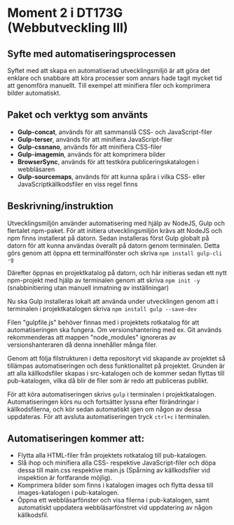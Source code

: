 # Moment 2 i DT173G (Webbutveckling III)

## Syfte med automatiseringsprocessen
Syftet med att skapa en automatiserad utvecklingsmiljö är att göra det enklare och snabbare att köra processer som annars hade tagit mycket tid att genomföra manuellt. Till exempel att minifiera filer och komprimera bilder automatiskt.

## Paket och verktyg som använts
* __Gulp-concat__, används för att sammanslå CSS- och JavaScript-filer
* __Gulp-terser__, används för att minifiera JavaScript-filer
* __Gulp-cssnano__, används för att minifiera CSS-filer
* __Gulp-imagemin__, används för att komprimera bilder
* __BrowserSync__, används för att testköra publiceringskatalogen i webbläsaren
* __Gulp-sourcemaps__, används för att kunna spåra i vilka CSS- eller JavaScriptkällkodsfiler en viss regel finns

## Beskrivning/instruktion
Utvecklingsmiljön använder automatisering med hjälp av NodeJS, Gulp och flertalet npm-paket. För att initiera utvecklingsmiljön krävs att NodeJS och npm finns installerat på datorn. Sedan installeras först Gulp globalt på datorn för att kunna användas överallt på datorn genom terminalen. Detta görs genom att öppna ett terminalfönster och skriva `npm install gulp-cli -g`

Därefter öppnas en projektkatalog på datorn, och här initieras sedan ett nytt npm-projekt med hjälp av terminalen genom att skriva `npm init -y` (snabbinitiering utan manuell inmatning av inställningar)

Nu ska Gulp installeras lokalt att använda under utvecklingen genom att i terminalen i projektkatalogen skriva `npm install gulp --save-dev`

Filen "gulpfile.js" behöver finnas med i projektets rotkatalog för att automatiseringen ska fungera. Om versionshantering med ex. Git används rekommenderas att mappen "node_modules" ignoreras av versionshanteraren då denna innehåller många filer.

Genom att följa filstrukturen i detta repositoryt vid skapande av projektet så tillämpas automatiseringen och dess funktionalitet på projektet. Grunden är att alla källkodsfiler skapas i src-katalogen och de kommer sedan flyttas till pub-katalogen, vilka då blir de filer som är redo att publiceras publikt.

För att köra automatiseringen skrivs `gulp` i terminalen i projektkatalogen. Automatiseringen körs nu och fortsätter lyssna efter förändringar i källkodsfilerna, och kör sedan automatiskt igen om någon av dessa uppdateras. För att avsluta automatiseringen tryck `ctrl+c` i terminalen. 

## Automatiseringen kommer att:
* Flytta alla HTML-filer från projektets rotkatalog till pub-katalogen.
* Slå ihop och minifiera alla CSS- respektive JavaScript-filer och döpa dessa till main.css respektive main.js (Spårning av källkodsfiler vid inspektion är fortfarande möjlig).
* Komprimera bilder som finns i katalogen images och flytta dessa till images-katalogen i pub-katalogen.
* Öppna ett webbläsarfönster och visa filerna i pub-katalogen, samt automatiskt uppdatera webbläsarfönstret vid uppdatering av någon källkodsfil.
